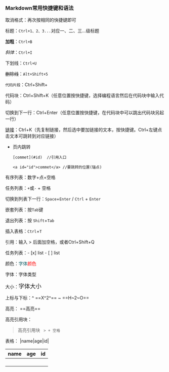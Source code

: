 ### Markdown常用快捷键和语法

取消格式：再次按相同的快捷键即可

标题：`Ctrl+1、2、3...`对应一、二、三...级标题

**加粗**：`Ctrl+B`

*斜体*：`Ctrl+I`

下划线：`Ctrl+U`

~~删除线~~：`Alt+Shift+5`

`代码片段`：Ctrl+Shift+

代码块：Ctrl+Shift+K（任意位置按快捷键，选择编程语言然后在代码块中输入代码）

切换到下一行：Ctrl+Enter（任意位置按快捷键，在代码块中可以跳出代码块另起一行）

[链接](https://link.zhihu.com/?target=https%3A//www.baidu.com/)：Ctrl+K（先复制链接，然后选中要加链接的文本，按快捷键。Ctrl+左键点击文本可跳转到对应链接）

* 页内跳转

  ```vue
  [commet](#id)  //引用入口
  
  <a id="id">commet</a> //要跳转的位置(锚点)
  ```

有序列表：数字+点+空格

任务列表：`+`或`-` + 空格

切换到列表下一行：`Space`+`Enter` / `Ctrl` + `Enter`

嵌套列表：按`Tab`键

退出列表：按 `Shift`+`Tab`

插入表格：`Ctrl`+`T`

引用：输入 > 后面加空格，或者Ctrl+Shift+Q

任务列表：\- [x] list   \- [  ] list

颜色：<font color=#07586>字体</font><font color=red>颜色</font>

字体：<font face="黑体">字体</font><font face="微软雅黑">类型</font>

大小：<font size=4>字体大小</font>

上标与下标：^  ==X^2^== ~ ==H~2~O==

高亮： ==高亮==

高亮引用块：

>高亮引用块 ` > + 空格`

表格： |name|age|id|

| name | age  | id   |
| ---- | ---- | ---- |
|      |      |      |
|      |      |      |
|      |      |      |
|      |      |      |

